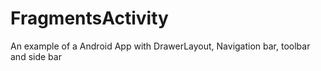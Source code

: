 # FragmentsActivity
An example of a Android App with DrawerLayout, Navigation bar, toolbar and side bar
